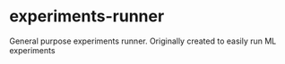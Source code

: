 # experiments-runner
General purpose experiments runner. Originally created to easily run ML experiments
